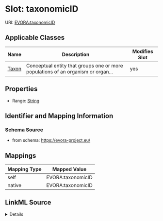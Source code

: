 

# Slot: taxonomicID



URI: [EVORA:taxonomicID](https://evora-project.eu/taxonomicID)



<!-- no inheritance hierarchy -->





## Applicable Classes

| Name | Description | Modifies Slot |
| --- | --- | --- |
| [Taxon](Taxon.md) | Conceptual entity that groups one or more populations of an organism or organ... |  yes  |







## Properties

* Range: [String](String.md)





## Identifier and Mapping Information







### Schema Source


* from schema: https://evora-project.eu/




## Mappings

| Mapping Type | Mapped Value |
| ---  | ---  |
| self | EVORA:taxonomicID |
| native | EVORA:taxonomicID |




## LinkML Source

<details>
```yaml
name: taxonomicID
from_schema: https://evora-project.eu/
rank: 1000
alias: taxonomicID
domain_of:
- Taxon
range: string

```
</details>